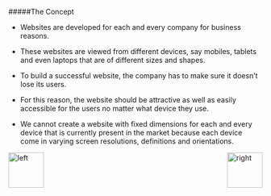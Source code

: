 
#####The Concept


- Websites are developed for each and every company for business reasons. 

- These websites are viewed from different devices, say mobiles, tablets and even laptops that are of different sizes and shapes.

- To build a successful website, the company has to make sure it doesn’t lose its users. 

- For this reason, the website should be attractive as well as easily accessible for the users no matter what device they use. 

- We cannot create a website with fixed dimensions for each and every device that is currently present in the market because each device come in varying screen resolutions, definitions and orientations. 




[<img align="left" alt="left" src="https://cloud.githubusercontent.com/assets/14101008/11165526/091b197c-8acf-11e5-8ac1-3a1e5042ed78.png" width="70" height="70"></img>](https://github.com/vaishnaviviswanathan/CSCI_5828_RESPONSIVE-WEB-DESIGN/blob/master/Introduction.md)
[<img align="right" alt="right" src="https://cloud.githubusercontent.com/assets/14101008/11165527/0a4289a2-8acf-11e5-8378-c5e3a55ab4dc.png" width="70" height="70"></img>](https://github.com/vaishnaviviswanathan/CSCI_5828_RESPONSIVE-WEB-DESIGN/blob/master/pattern2.md)
